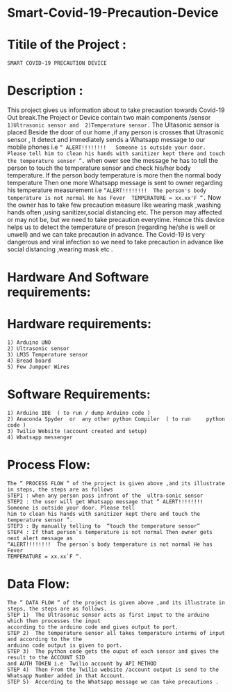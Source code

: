 # Smart-Covid-19-Precaution-Device
 # Titile of the Project : 
    SMART COVID-19 PRECAUTION DEVICE
 # Description : 
   This project gives us information about to take precaution towards Covid-19 Out break.The Project or Device contain two main components /sensor
       `1)Ultrasonic sensor and 
       2)Temperature sensor.`
	           The Ultasonic sensor is placed Beside the door of our home ,if any person is crosses that Utrasonic sensor , It  detect and immediately sends a Whatsapp message to our mobile phones i.e 
`“ ALERT!!!!!!!!   Someone is outside your door. Please tell him to clean his hands with sanitizer kept there and touch the temperature sensor ”.` when ower see the message he has to tell the person to touch the temperature sensor and check his/her body temperature. If the person body temperature is more then the normal body temperature
Then one more Whatsapp message is sent to owner regarding his temperature measurement i.e
 `“ALERT!!!!!!!!  The person's body temperature is not normal He has Fever 
TEMPERATURE = xx.xx'F “.`
	Now the owner has to take few precaution measure like wearing mask ,washing hands often ,using sanitizer,social distancing etc. The person may affected or may not be, but we need to take precaution everytime.
Hence this device helps us to detect the temperature of preson (regarding he/she is well or unwell) and we can take precaution in advance.
The Covid-19 is very dangerous and viral infection so we need to take precaution in advance like social distancing ,wearing mask etc .
 # Hardware And Software requirements:
   # Hardware requirements:
    1) Arduino UNO 
    2) Ultrasonic sensor
    3) LM35 Temperature sensor 
    4) Bread board
    5) Few Jumpper Wires
   # Software Requirements:
    1) Arduino IDE  ( to run / dump Arduino code )
    2) Anaconda Spyder  or  any other python Compiler  ( to run     python code )
    3) Twilio Website (account created and setup)
    4) Whatsapp messenger
    
 # Process Flow:
   
    The “ PROCESS FLOW “ of the project is given above ,and its illustrate in steps, the steps are as follows
    STEP1 : when any person pass infront of the  ultra-sonic sensor
    STEP2 : the user will get Whatsapp message that “ ALERT!!!!!!!!   Someone is outside your door. Please tell 
    him to clean his hands with sanitizer kept there and touch the temperature sensor ”.
    STEP3 : By manually telling to  “touch the temperature sensor”
    STEP4 : If that person`s temperature is not normal Then owner gets next alert message as 
    “ALERT!!!!!!!!  The person`s body temperature is not normal He has Fever 
    TEMPERATURE = xx.xx`F “.
 # Data Flow:
  
    The “ DATA FLOW “ of the project is given above ,and its illustrate in steps, the steps are as follows.
    STEP 1)  The Ultrasonic sensor acts as first input to the arduino which then processes the input 
    according to the arduino code and gives output to port.
    STEP 2)  The temperature sensor all takes temperature interms of input and according to the the 
    arduino code output is given to port. 
    STEP 3)  The python code gets the ouput of each sensor and gives the  result to the ACCOUNT SID 
    and AUTH TOKEN i.e  Twilio account by API METHOD
    STEP 4)  Then From the Twilio website /account output is send to the  Whatsapp Number added in that Account.
    STEP 5)  According to the Whatsapp message we can take precautions .

